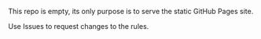 This repo is empty, its only purpose is to serve the static GitHub Pages site. 

Use Issues to request changes to the rules. 
